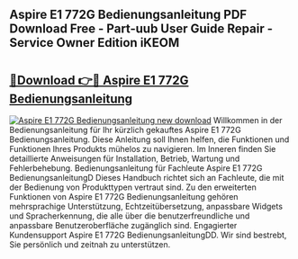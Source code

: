 ## Aspire E1 772G Bedienungsanleitung PDF Download Free - Part-uub User Guide Repair - Service Owner Edition iKEOM

# <h2><a href="http://df23k08.blite.top/?on=Aspire+E1+772G+Bedienungsanleitung">🔗Download 👉🔴 Aspire E1 772G Bedienungsanleitung</a></h2>

[![Aspire E1 772G Bedienungsanleitung new download](https://i.imgur.com/lujVjoI.png)](http://df23k08.blite.top/?on=Aspire+E1+772G+Bedienungsanleitung)
Willkommen in der Bedienungsanleitung für Ihr kürzlich gekauftes Aspire E1 772G Bedienungsanleitung. Diese Anleitung soll Ihnen helfen, die Funktionen und Funktionen Ihres Produkts mühelos zu navigieren. Im Inneren finden Sie detaillierte Anweisungen für Installation, Betrieb, Wartung und Fehlerbehebung. Bedienungsanleitung für Fachleute Aspire E1 772G BedienungsanleitungD Dieses Handbuch richtet sich an Fachleute, die mit der Bedienung von Produkttypen vertraut sind. Zu den erweiterten Funktionen von Aspire E1 772G Bedienungsanleitung gehören mehrsprachige Unterstützung, Echtzeitübersetzung, anpassbare Widgets und Spracherkennung, die alle über die benutzerfreundliche und anpassbare Benutzeroberfläche zugänglich sind. Engagierter Kundensupport Aspire E1 772G BedienungsanleitungDD. Wir sind bestrebt, Sie persönlich und zeitnah zu unterstützen.
